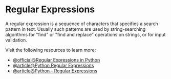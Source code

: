 # Regular Expressions

A regular expression is a sequence of characters that specifies a search pattern in text. Usually such patterns are used by string-searching algorithms for "find" or "find and replace" operations on strings, or for input validation.

Visit the following resources to learn more:

- [@official@Regular Expressions in Python](https://docs.python.org/3/library/re.html)
- [@article@Python Regular Expressions](https://developers.google.com/edu/python/regular-expressions)
- [@article@Python - Regular Expressions](https://www.tutorialspoint.com/python/python_reg_expressions.htm)
